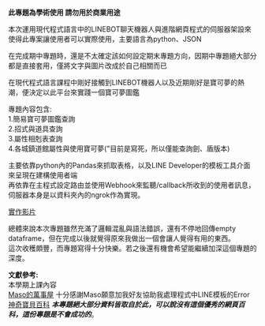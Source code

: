 **此專題為學術使用 請勿用於商業用途**

本次運用現代程式語言中的LINEBOT聊天機器人與進階網頁程式的伺服器架設來使得此專案讓使用者可以實際使用，主要語言為python、JSON

在完成期中專題時，還是不太確定該如何設定期末專題方向，因期中專題絕大部分都是直接套用，僅將文字與圖片改成於自己相關而已

在現代程式語言課程中剛好接觸到LINEBOT機器人以及近期剛好是寶可夢的熱潮，便決定以此平台來實踐一個寶可夢圖鑑



專題內容包含:   
    1.簡易寶可夢圖鑑查詢   
    2.招式與道具查詢   
    3.屬性相剋表查詢   
    4.各城鎮道館屬性與使用寶可夢("目前是寫死，所以僅能查詢劍、盾版本)   
    
 主要依靠python內的Pandas來抓取表格，以及LINE Developer的模板工具介面來呈現在建構使用者端     
 再依靠在主程式設定路由並使用Webhook來監聽/callback所收到的使用者訊息，伺服器本身是以資料夾內的ngrok作為實現。  
 
 [實作影片](https://youtu.be/llj6-OcXkXc)  
 
 總體來說本次專題雖然充滿了邏輯混亂與語法錯誤，還有不停地回傳empty dataframe，但在完成以後就覺得原來我做出一個會讓人覺得有用的東西。  
 這次收穫頗豐，而專題寫得十分快樂。若之後還有機會希望能繼續加深這個專題的深度。  
 
 **文獻參考:**  
 本學期上課內容  
 [Maso的萬事屋](https://www.youtube.com/@Maso0310) 十分感謝Maso願意加我好友協助我處理程式中LINE模板的Error  
 [神奇寶貝百科](https://wiki.52poke.com/wiki/%E4%B8%BB%E9%A1%B5)  ***本專題絕大部分資料皆取自於此，可以說沒有這個優秀的網頁百科，這份專題是不會成功的***。   
